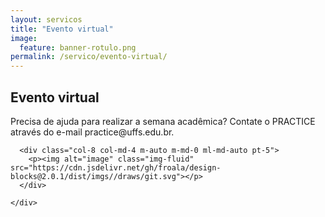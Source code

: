 ```yaml
---
layout: servicos
title: "Evento virtual"
image:
  feature: banner-rotulo.png
permalink: /servico/evento-virtual/
---
```


<section class="fdb-block">
  <div class="container">
    <div class="row align-items-center pt-2">
      <div class="col-12 col-md-8 col-lg-7">
        <h2>Evento virtual</h2>
        <p class="lead">Precisa de ajuda para realizar a semana acadêmica? Contate o PRACTICE através do e-mail practice@uffs.edu.br.</p>
      </div>

      <div class="col-8 col-md-4 m-auto m-md-0 ml-md-auto pt-5">
        <p><img alt="image" class="img-fluid" src="https://cdn.jsdelivr.net/gh/froala/design-blocks@2.0.1/dist/imgs//draws/git.svg"></p>
      </div>

    </div>
  </div>
</section>